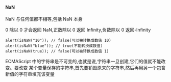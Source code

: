 #### NaN
NaN 与任何值都不相等,包括 NaN 本身

 0 除以 0 才会返回 NaN,正数除以 0 返回 Infinity,负数除以 0 返回-Infinity

 ```
 alert(isNaN("10")); // false(可以被转换成数值 10)
 alert(isNaN("blue")); // true(不能转换成数值)
 alert(isNaN(true)); // false(可以被转换成数值 1)
 ```

 ECMAScript 中的字符串是不可变的,也就是说,字符串一旦创建,它们的值就不能改变。要改变 某个变量保存的字符串,首先要销毁原来的字符串,然后再用另一个包含新值的字符串填充该变量

